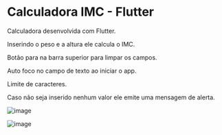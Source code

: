 # Calculadora IMC - Flutter

Calculadora desenvolvida com Flutter.

Inserindo o peso e a altura ele calcula o IMC.

Botão para na barra superior para limpar os campos.

Auto foco no campo de texto ao iniciar o app.

Limite de caracteres.

Caso não seja inserido nenhum valor ele emite uma mensagem de alerta.

![image](https://user-images.githubusercontent.com/94297628/191962944-c5ef665e-8e82-48b6-9e69-9a3355571d41.png)

![image](https://user-images.githubusercontent.com/94297628/191962981-bb6188b6-df5d-415b-a2f5-00a5da0daee6.png)
